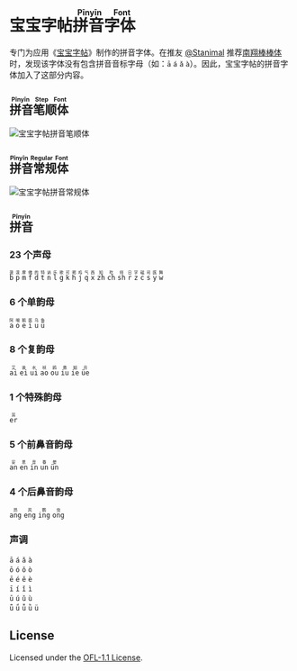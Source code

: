 宝宝字帖<ruby>拼音字体<rt>Pīnyīn Font</rt></ruby>
===

专门为应用《[宝宝字帖](https://github.com/jaywcjlove/copybook-generator)》制作的拼音字体。在推友 [@Stanimal](https://x.com/N4tli30/status/1814174567524700551) 推荐[南翔棒棒体](https://www.zcool.com.cn/work/ZNDc1MDMzNDA=.html)时，发现该字体没有包含拼音音标字母（如：`ā` `á` `ǎ` `à`）。因此，宝宝字帖的拼音字体加入了这部分内容。

## <ruby>拼音笔顺体<rt>Pīnyīn Step Font</rt></ruby>

![宝宝字帖拼音笔顺体](https://github.com/user-attachments/assets/71842a73-64a1-4b32-ba2f-466ddc06e699)

## <ruby>拼音常规体<rt>Pīnyīn Regular Font</rt></ruby>

![宝宝字帖拼音常规体](https://github.com/user-attachments/assets/276fd6d6-44fd-4ca6-a3ae-e5fdda048bee)

## <ruby>拼音<rt>Pīnyīn</rt></ruby>

### 23 个声母

<ruby>`b`<rt>菠</rt></ruby>
<ruby>`p`<rt>泼</rt></ruby>
<ruby>`m`<rt>摩</rt></ruby>
<ruby>`f`<rt>佛</rt></ruby>
<ruby>`d`<rt>的</rt></ruby>
<ruby>`t`<rt>特</rt></ruby>
<ruby>`n`<rt>讷</rt></ruby>
<ruby>`l`<rt>乐</rt></ruby>
<ruby>`g`<rt>歌</rt></ruby>
<ruby>`k`<rt>可</rt></ruby>
<ruby>`h`<rt>喝</rt></ruby>
<ruby>`j`<rt>鸡</rt></ruby>
<ruby>`q`<rt>气</rt></ruby>
<ruby>`x`<rt>西</rt></ruby>
<ruby>`zh`<rt>知</rt></ruby>
<ruby>`ch`<rt>吃</rt></ruby>
<ruby>`sh`<rt>师</rt></ruby>
<ruby>`r`<rt>日</rt></ruby>
<ruby>`z`<rt>字</rt></ruby>
<ruby>`c`<rt>磁</rt></ruby>
<ruby>`s`<rt>司</rt></ruby>
<ruby>`y`<rt>医</rt></ruby>
<ruby>`w`<rt>舞</rt></ruby>

### 6 个单韵母

<ruby>`a`<rt>阿</rt></ruby>
<ruby>`o`<rt>哦</rt></ruby>
<ruby>`e`<rt>鹅</rt></ruby>
<ruby>`i`<rt>医</rt></ruby>
<ruby>`u`<rt>乌</rt></ruby>
<ruby>`ü`<rt>鱼</rt></ruby>

### 8 个复韵母

<ruby>`ai`<rt>艾</rt></ruby>
<ruby>`ei`<rt>诶</rt></ruby>
<ruby>`ui`<rt>水</rt></ruby>
<ruby>`ao`<rt>袄</rt></ruby>
<ruby>`ou`<rt>鸥</rt></ruby>
<ruby>`iu`<rt>救</rt></ruby>
<ruby>`ie`<rt>姐</rt></ruby>
<ruby>`üe`<rt>月</rt></ruby>

### 1 个特殊韵母

<ruby>`er`<rt>耳</rt></ruby>

### 5 个前鼻音韵母

<ruby>`an`<rt>安</rt></ruby>
<ruby>`en`<rt>恩</rt></ruby>
<ruby>`in`<rt>音</rt></ruby>
<ruby>`un`<rt>春</rt></ruby>
<ruby>`ün`<rt>晕</rt></ruby>

### 4 个后鼻音韵母

<ruby>`ang`<rt>昂</rt></ruby>
<ruby>`eng`<rt>风</rt></ruby>
<ruby>`ing`<rt>鹦</rt></ruby>
<ruby>`ong`<rt>虫</rt></ruby>

### 声调

`ā` `á` `ǎ` `à`  
`ō` `ó` `ǒ` `ò`  
`ē` `é` `ě` `è`  
`ī` `í` `ǐ` `ì`  
`ū` `ú` `ǔ` `ù`  
`ǖ` `ǘ` `ǚ` `ǜ` `ü`  

## License

Licensed under the [OFL-1.1 License](https://github.com/jaywcjlove/pinyin-font?tab=OFL-1.1-1-ov-file).
